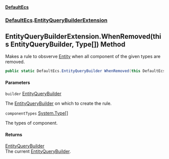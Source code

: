 #### [DefaultEcs](DefaultEcs.md 'DefaultEcs')
### [DefaultEcs](DefaultEcs.md#DefaultEcs 'DefaultEcs').[EntityQueryBuilderExtension](EntityQueryBuilderExtension.md 'DefaultEcs.EntityQueryBuilderExtension')

## EntityQueryBuilderExtension.WhenRemoved(this EntityQueryBuilder, Type[]) Method

Makes a rule to obsverve [Entity](Entity.md 'DefaultEcs.Entity') when all component of the given types are removed.

```csharp
public static DefaultEcs.EntityQueryBuilder WhenRemoved(this DefaultEcs.EntityQueryBuilder builder, params System.Type[] componentTypes);
```
#### Parameters

<a name='DefaultEcs.EntityQueryBuilderExtension.WhenRemoved(thisDefaultEcs.EntityQueryBuilder,System.Type[]).builder'></a>

`builder` [EntityQueryBuilder](EntityQueryBuilder.md 'DefaultEcs.EntityQueryBuilder')

The [EntityQueryBuilder](EntityQueryBuilder.md 'DefaultEcs.EntityQueryBuilder') on which to create the rule.

<a name='DefaultEcs.EntityQueryBuilderExtension.WhenRemoved(thisDefaultEcs.EntityQueryBuilder,System.Type[]).componentTypes'></a>

`componentTypes` [System.Type](https://docs.microsoft.com/en-us/dotnet/api/System.Type 'System.Type')[[]](https://docs.microsoft.com/en-us/dotnet/api/System.Array 'System.Array')

The types of component.

#### Returns
[EntityQueryBuilder](EntityQueryBuilder.md 'DefaultEcs.EntityQueryBuilder')  
The current [EntityQueryBuilder](EntityQueryBuilder.md 'DefaultEcs.EntityQueryBuilder').